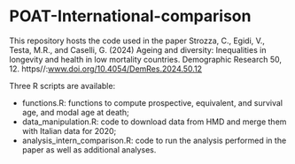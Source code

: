 # POAT-International-comparison
This repository hosts the code used in the paper Strozza, C., Egidi, V., Testa, M.R., and Caselli, G. (2024) Ageing and diversity: Inequalities in longevity and health in low mortality countries. Demographic Research 50, 12. https//:www.doi.org/10.4054/DemRes.2024.50.12

Three R scripts are available:

<ul>
  <li>functions.R: functions to compute prospective, equivalent, and survival age, and modal age at death;</li>
  <li>data_manipulation.R: code to download data from HMD and merge them with Italian data for 2020;</li>
  <li>analysis_intern_comparison.R: code to run the analysis performed in the paper as well as additional analyses.</li>
</ul>
